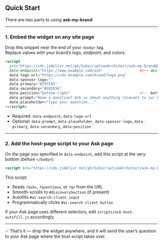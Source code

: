 
## Quick Start

There are two parts to using **ask-my-brand**:

---

### 1. Embed the widget on any site page

Drop this snippet near the end of your `<body>` tag.  
Replace values with your brand’s logo, endpoint, and colors.

```html
<script
  src="https://cdn.jsdelivr.net/gh/SubscriptionArchitect/ask-my-brand@main/dist/ask-my-brand.min.js"
  data-endpoint="https://www.example.com/ask"                 <!-- destination Ask page -->
  data-logo-url="https://cdn.example.com/brand/logo.png"      
  data-sponsor-logo=""                                        
  data-primary="#297FA5"                                     
  data-secondary="#582E56"                                    
  data-position="bottom-right"                                <!-- bottom-right | bottom-left -->
  data-prompt="Have a question? Ask us about anything relevant to our brand."
  data-placeholder="Type your question..."
></script>
````

* Required: `data-endpoint`, `data-logo-url`
* Optional: `data-prompt`, `data-placeholder`, `data-sponsor-logo`, `data-primary`, `data-secondary`, `data-position`

---

### 2. Add the host-page script to your Ask page

On the page you specified in `data-endpoint`, add this script at the very bottom (before `</body>`):

```html
<script src="https://cdn.jsdelivr.net/gh/SubscriptionArchitect/ask-my-brand@main/scripts/ask-host-autofill.js"></script>
```

This script:

* Reads `?ask=`, `?question=`, or `?q=` from the URL
* Smooth-scrolls to `#discoverySection` (if present)
* Autofills `#ai-search-client input`
* Programmatically clicks `#ai-search-client button`

If your Ask page uses different selectors, edit `scripts/ask-host-autofill.js` accordingly.

---

✅ That’s it — drop the widget anywhere, and it will send the user’s question to your Ask page where the host script takes over.


